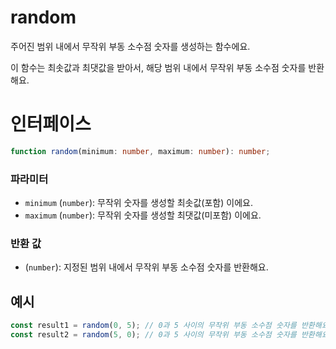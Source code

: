 # random

주어진 범위 내에서 무작위 부동 소수점 숫자를 생성하는 함수에요.

이 함수는 최솟값과 최댓값을 받아서, 해당 범위 내에서 무작위 부동 소수점 숫자를 반환해요.

# 인터페이스

```typescript
function random(minimum: number, maximum: number): number;
```

### 파라미터

- `minimum` (`number`): 무작위 숫자를 생성할 최솟값(포함) 이에요.
- `maximum` (`number`): 무작위 숫자를 생성할 최댓값(미포함) 이에요.

### 반환 값

- (`number`): 지정된 범위 내에서 무작위 부동 소수점 숫자를 반환해요.

## 예시

```typescript
const result1 = random(0, 5); // 0과 5 사이의 무작위 부동 소수점 숫자를 반환해요.
const result2 = random(5, 0); // 0과 5 사이의 무작위 부동 소수점 숫자를 반환해요.
```
